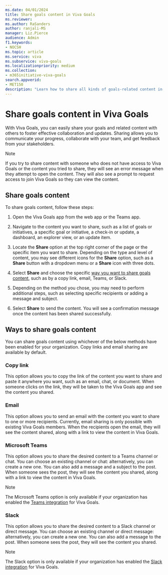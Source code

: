 ```yaml
---
ms.date: 04/01/2024
title: Share goals content in Viva Goals
ms.reviewer: 
ms.author: RaSanders
author: ranjali-MS
manager: Liz.Pierce
audience: Admin
f1.keywords:
- NOCSH
ms.topic: article
ms.service: viva
ms.subservice: viva-goals
ms.localizationpriority: medium
ms.collection:  
- m365initiative-viva-goals
search.appverid:
- MET150
description: "Learn how to share all kinds of goals-related content in Viva Goals."
---
```


# Share goals content in Viva Goals

With Viva Goals, you can easily share your goals and related content with others to foster effective collaboration and updates. Sharing allows you to communicate your progress, collaborate with your team, and get feedback from your stakeholders.

> [!NOTE]
> If you try to share content with someone who does not have access to Viva Goals or the content you tried to share, they will see an error message when they attempt to open the content. They will also see a prompt to request access to join Viva Goals so they can view the content.

## Share goals content

To share goals content, follow these steps:

1. Open the Viva Goals app from the web app or the Teams app.

1. Navigate to the content you want to share, such as a list of goals or initiatives, a specific goal or initiative, a check-in or update, a dashboard, an explorer view, or an update item.

1. Locate the **Share** option at the top right corner of the page or the specific item you want to share. Depending on the type and level of content, you may see different icons for the **Share** option, such as a **Share** button with a dropdown menu or a **Share** icon with three dots.

1. Select **Share** and choose the specific [way you want to share goals content](#ways-to-share-goals-content), such as by a copy link, email, Teams, or Slack.

1. Depending on the method you chose, you may need to perform additional steps, such as selecting specific recipients or adding a message and subject.

1. Select **Share** to send the content. You will see a confirmation message once the content has been shared successfully.

## Ways to share goals content

You can share goals content using whichever of the below methods have been enabled for your organization. Copy links and email sharing are available by default.

### Copy link

This option allows you to copy the link of the content you want to share and paste it anywhere you want, such as an email, chat, or document. When someone clicks on the link, they will be taken to the Viva Goals app and see the content you shared.

### Email

This option allows you to send an email with the content you want to share to one or more recipients. Currently, email sharing is only possible with existing Viva Goals members. When the recipients open the email, they will see the content shared, along with a link to view the content in Viva Goals.

### Microsoft Teams

This option allows you to share the desired content to a Teams channel or chat. You can choose an existing channel or chat: alternatively, you can create a new one. You can also add a message and a subject to the post. When someone sees the post, they will see the content you shared, along with a link to view the content in Viva Goals.
> [!NOTE]
> The Microsoft Teams option is only available if your organization has enabled the [Teams integration](ms-teams-integration.md) for Viva Goals.

### Slack

This option allows you to share the desired content to a Slack channel or direct message. You can choose an existing channel or direct message: alternatively, you can create a new one. You can also add a message to the post. When someone sees the post, they will see the content you shared.

> [!NOTE]
> The Slack option is only available if your organization has enabled the [Slack integration](slack-collaborate-with-viva-goals.md) for Viva Goals.
